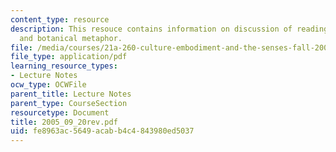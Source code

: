```yaml
---
content_type: resource
description: This resouce contains information on discussion of reading, perception,
  and botanical metaphor.
file: /media/courses/21a-260-culture-embodiment-and-the-senses-fall-2005/fe8963ac5649acabb4c4843980ed5037_2005_09_20rev.pdf
file_type: application/pdf
learning_resource_types:
- Lecture Notes
ocw_type: OCWFile
parent_title: Lecture Notes
parent_type: CourseSection
resourcetype: Document
title: 2005_09_20rev.pdf
uid: fe8963ac-5649-acab-b4c4-843980ed5037
---
```

